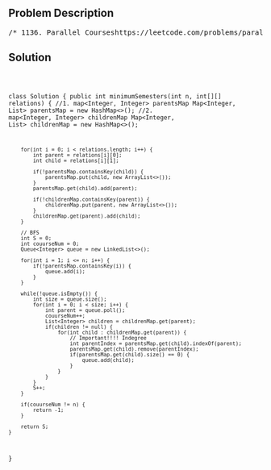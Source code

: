 <!--
<style>
  body { font-family: Arial, sans-serif; }
  .container { max-width: 700px; margin: 0 auto; padding: 10px; }
  .comment-block { background-color: #f9f9f9; padding: 10px; border-left: 5px solid #ccc; overflow-wrap: break-word; white-space: pre-wrap; }
  .code-block { background-color: #f4f4f4; padding: 10px; border: 1px solid #ddd; overflow-wrap: break-word; white-space: pre-wrap; }
</style>
-->

<div class='container'>
<h2>Problem Description</h2>
<div class='comment-block'>
<pre>
/* 1136. Parallel Courseshttps://leetcode.com/problems/parallel-courses/You are given an integer n, which indicates that there are n courseslabeled from 1 to n. You are also given an array relations whererelations[i] = [prevCoursei, nextCoursei], representing a prerequisiterelationship between course prevCoursei and course nextCoursei: courseprevCoursei has to be taken before course nextCoursei.In one semester, you can take any number of courses as long as you havetaken all the prerequisites in the previous semester for the courses you are taking.Return the minimum number of semesters needed to take all courses.If there is no way to take all the courses, return -1.Example 1:Input: n = 3, relations = [[1,3],[2,3]]Output: 2Explanation: The figure above represents the given graph.In the first semester, you can take courses 1 and 2.In the second semester, you can take course 3.Example 2:Input: n = 3, relations = [[1,2],[2,3],[3,1]]Output: -1Explanation: No course can be studied because they are prerequisites of each other.Constraints:1 <= n <= 50001 <= relations.length <= 5000relations[i].length == 21 <= prevCoursei, nextCoursei <= nprevCoursei != nextCourseiAll the pairs [prevCoursei, nextCoursei] are unique.*/</pre>
</div>

<h2>Solution</h2>
<div class='code-block'>
<pre><code class='language-java'>

class Solution {
    public int minimumSemesters(int n, int[][] relations) {
        //1. map<Integer, Integer> parentsMap
        Map<Integer, List<Integer>> parentsMap = new HashMap<>();
        //2. map<Integer, Integer> childrenMap
        Map<Integer, List<Integer>> childrenMap = new HashMap<>();

        for(int i = 0; i < relations.length; i++) {
            int parent = relations[i][0];
            int child = relations[i][1];

            if(!parentsMap.containsKey(child)) {
                parentsMap.put(child, new ArrayList<>());
            }
            parentsMap.get(child).add(parent);

            if(!childrenMap.containsKey(parent)) {
                childrenMap.put(parent, new ArrayList<>());
            }
            childrenMap.get(parent).add(child);
        }

        // BFS
        int S = 0;
        int couurseNum = 0;
        Queue<Integer> queue = new LinkedList<>();
        
        for(int i = 1; i <= n; i++) {
            if(!parentsMap.containsKey(i)) {
                queue.add(i);
            }
        }

        while(!queue.isEmpty()) {
            int size = queue.size();
            for(int i = 0; i < size; i++) {
                int parent = queue.poll();
                couurseNum++;
                List<Integer> children = childrenMap.get(parent);
                if(children != null) {
                    for(int child : childrenMap.get(parent)) {
                    	// Important!!!! Indegree
                        int parentIndex = parentsMap.get(child).indexOf(parent);
                        parentsMap.get(child).remove(parentIndex);
                        if(parentsMap.get(child).size() == 0) {
                            queue.add(child);
                        }
                    }
                }
            }
            S++;
        }

        if(couurseNum != n) {
            return -1;
        }

        return S;
    }
}</code></pre>
</div>
</div>
